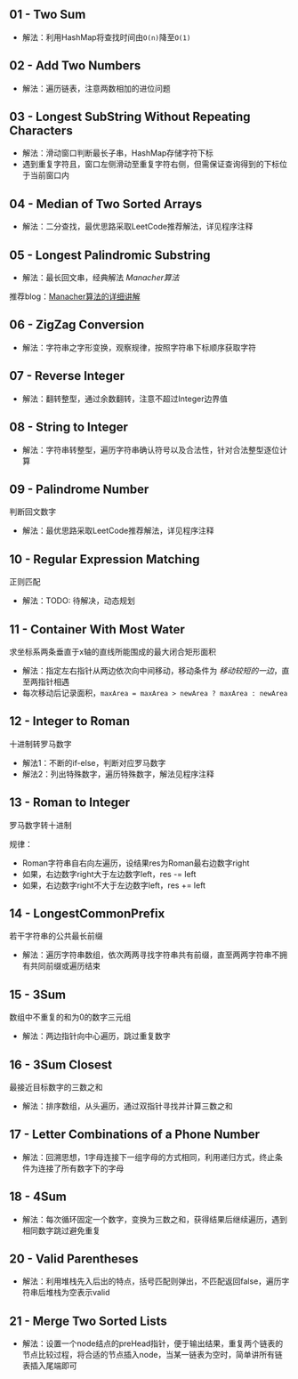## 01 - Two Sum
- 解法：利用HashMap将查找时间由`O(n)`降至`O(1)`

## 02 - Add Two Numbers
- 解法：遍历链表，注意两数相加的进位问题

## 03 - Longest SubString Without Repeating Characters
 - 解法：滑动窗口判断最长子串，HashMap存储字符下标
 - 遇到重复字符且，窗口左侧滑动至重复字符右侧，但需保证查询得到的下标位于当前窗口内

## 04 - Median of Two Sorted Arrays
- 解法：二分查找，最优思路采取LeetCode推荐解法，详见程序注释

## 05 - Longest Palindromic Substring
- 解法：最长回文串，经典解法 *Manacher算法*

推荐blog：[Manacher算法的详细讲解](https://www.jianshu.com/p/116aa58b7d81)

## 06 - ZigZag Conversion
- 解法：字符串之字形变换，观察规律，按照字符串下标顺序获取字符

## 07 - Reverse Integer
- 解法：翻转整型，通过余数翻转，注意不超过Integer边界值

## 08 - String to Integer
- 解法：字符串转整型，遍历字符串确认符号以及合法性，针对合法整型逐位计算
  
## 09 - Palindrome Number
判断回文数字
- 解法：最优思路采取LeetCode推荐解法，详见程序注释

## 10 - Regular Expression Matching
正则匹配
- 解法：TODO: 待解决，动态规划

## 11 - Container With Most Water
求坐标系两条垂直于x轴的直线所能围成的最大闭合矩形面积

- 解法：指定左右指针从两边依次向中间移动，移动条件为 *移动较短的一边*，直至两指针相遇
- 每次移动后记录面积，`maxArea = maxArea > newArea ? maxArea : newArea`

## 12 - Integer to Roman
十进制转罗马数字

- 解法1：不断的if-else，判断对应罗马数字
- 解法2：列出特殊数字，遍历特殊数字，解法见程序注释

## 13 - Roman to Integer
罗马数字转十进制

规律：
- Roman字符串自右向左遍历，设结果res为Roman最右边数字right
- 如果，右边数字right大于左边数字left，res -= left
- 如果，右边数字right不大于左边数字left，res += left

## 14 - LongestCommonPrefix
若干字符串的公共最长前缀

- 解法：遍历字符串数组，依次两两寻找字符串共有前缀，直至两两字符串不拥有共同前缀或遍历结束

## 15 - 3Sum
数组中不重复的和为0的数字三元组

- 解法：两边指针向中心遍历，跳过重复数字

## 16 - 3Sum Closest
最接近目标数字的三数之和

- 解法：排序数组，从头遍历，通过双指针寻找并计算三数之和

## 17 - Letter Combinations of a Phone Number

- 解法：回溯思想，1字母连接下一组字母的方式相同，利用递归方式，终止条件为连接了所有数字下的字母

## 18 - 4Sum

- 解法：每次循环固定一个数字，变换为三数之和，获得结果后继续遍历，遇到相同数字跳过避免重复

## 20 - Valid Parentheses

- 解法：利用堆栈先入后出的特点，括号匹配则弹出，不匹配返回false，遍历字符串后堆栈为空表示valid

## 21 - Merge Two Sorted Lists

- 解法：设置一个node结点的preHead指针，便于输出结果，重复两个链表的节点比较过程，将合适的节点插入node，当某一链表为空时，简单讲所有链表插入尾端即可
